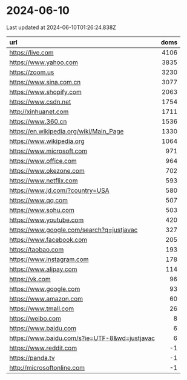 # 2024-06-10

<!-- BEGIN -->
Last updated at 2024-06-10T01:26:24.838Z

url | doms
:- | -:
https://live.com | 4106
https://www.yahoo.com | 3835
https://zoom.us | 3230
https://www.sina.com.cn | 3077
https://www.shopify.com | 2063
https://www.csdn.net | 1754
http://xinhuanet.com | 1711
https://www.360.cn | 1536
https://en.wikipedia.org/wiki/Main_Page | 1330
https://www.wikipedia.org | 1064
https://www.microsoft.com | 971
https://www.office.com | 964
https://www.okezone.com | 702
https://www.netflix.com | 593
https://www.jd.com/?country=USA | 580
https://www.qq.com | 507
https://www.sohu.com | 503
https://www.youtube.com | 420
https://www.google.com/search?q=justjavac | 327
https://www.facebook.com | 205
https://taobao.com | 193
https://www.instagram.com | 178
https://www.alipay.com | 114
https://vk.com | 96
https://www.google.com | 93
https://www.amazon.com | 60
https://www.tmall.com | 26
https://weibo.com | 8
https://www.baidu.com | 6
https://www.baidu.com/s?ie=UTF-8&wd=justjavac | 6
https://www.reddit.com | -1
https://panda.tv | -1
http://microsoftonline.com | -1
<!-- END -->
